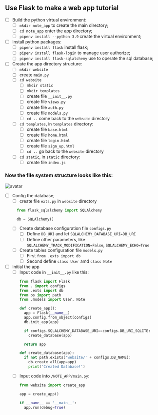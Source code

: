 ## Use Flask to make a web app tutorial

* [ ] Build the python virtual environment:
  * [ ] `mkdir note_app` to create the main directory;
  * [ ] `cd note_app` enter the app directory;
  * [ ] `pipenv install --python 3.9` create the virtual environment;

* [ ] Install python packages:
  * [ ] `pipenv install flask` install flask;
  * [ ] `pipenv install flask-login` to manage user authorize;
  * [ ] `pipenv install flask-sqlalchemy` use to operate the sql database;
  
* [ ] Create the app directory structure:
  * [ ] `mkdir website`
  * [ ] create `main.py`
  * [ ] `cd website`
    * [ ] `mkdir static`
    * [ ] `mkdir templates`
    * [ ] create file `__init__.py`
    * [ ] create file `views.py`
    * [ ] create file `auth.py`
    * [ ] create file `models.py`
    * [ ] `cd ..` come back to the `website` directory
  * [ ] `cd templates`, in `templates` directory:
    * [ ] create file `base.html`
    * [ ] create file `home.html`
    * [ ] create file `login.html`
    * [ ] create file `sign_up.html`
    * [ ] `cd ..` go back to the `website` directory
  * [ ] `cd static`, in `static` directory:
    * [ ] create file `index.js`

### Now the file system structure looks like this:
![avatar](website/static/tree.png)

* [ ] Config the database;
  * [ ] create file `exts.py` in `website` directory
  ``` python
    from flask_sqlalchemy import SQLAlchemy

    db = SQLAlchemy()
  ```
  * [ ] Create database configuration file `configs.py`
    * [ ] Define `DB_URI` and let `SQLALCHEMY_DATABASE_URI=DB_URI`
    * [ ] Define other parameters, like `SQLALCHEMY_TRACK_MODIFICATION=False`,
    `SQLALCHEMY_ECHO=True`
  
  * [ ] Create tables configuration file `models.py`
    * [ ] First `from .exts import db`
    * [ ] Second define `class User` amd `class Note`

* [ ] Initial the app
  * [ ] Input code in `__init__.py` like this:
    ```python
    from flask import Flask
    from . import configs
    from .exts import db
    from os import path
    from .models import User, Note

    def create_app():
      app = Flask(__name__)
      app.config.from_object(configs)
      db.init_app(app)

      if configs.SQLALCHEMY_DATABASE_URI==configs.DB_URI_SQLITE:
        create_database(app)

      return app

    def create_database(app):
      if not path.exists('website/' + configs.DB_NAME):
        db.create_all(app=app)
        print('Created Database!')
    ```
  * [ ] Input code into `/NOTE_APP/main.py`:
    ```python
    from website import create_app

    app = create_app()

    if __name__ == '__main__':
      app.run(debug=True)
            


